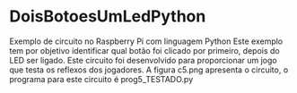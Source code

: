 # DoisBotoesUmLedPython
Exemplo de circuito no Raspberry Pi com linguagem Python
Este exemplo tem por objetivo identificar qual botão foi clicado por primeiro, depois do LED ser
ligado. Este circuito foi desenvolvido para proporcionar um jogo que testa os reflexos dos jogadores. A
figura c5.png apresenta o circuito, o programa para este circuito é prog5_TESTADO.py
